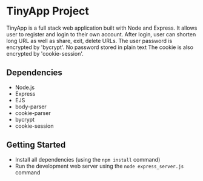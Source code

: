 # TinyApp Project

TinyApp is a full stack web application built with Node and Express.
It allows user to register and login to their own account.
After login, user can shorten long URL as well as share, exit, delete URLs.
The user password is encrypted by 'bycrypt'. No password stored in plain text
The cookie is also encrypted by 'cookie-session'.

## Dependencies

- Node.js
- Express
- EJS
- body-parser
- cookie-parser
- bycrypt
- cookie-session

## Getting Started

- Install all dependencies (using the `npm install` command)
- Run the development web server using the `node express_server.js` command